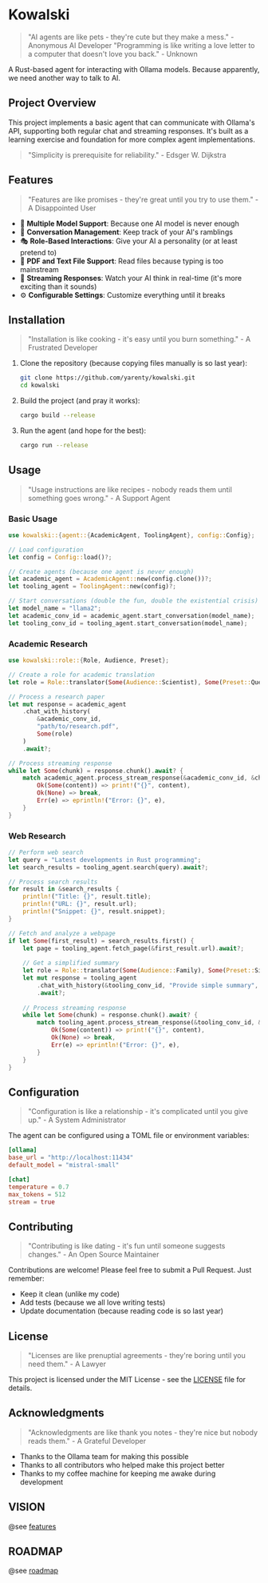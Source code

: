 # Kowalski

> "AI agents are like pets - they're cute but they make a mess." - Anonymous AI Developer
> "Programming is like writing a love letter to a computer that doesn't love you back." - Unknown

A Rust-based agent for interacting with Ollama models. Because apparently, we need another way to talk to AI.

## Project Overview

This project implements a basic agent that can communicate with Ollama's API, supporting both regular chat and streaming responses. It's built as a learning exercise and foundation for more complex agent implementations.

> "Simplicity is prerequisite for reliability." - Edsger W. Dijkstra

## Features

> "Features are like promises - they're great until you try to use them." - A Disappointed User

- 🤖 **Multiple Model Support**: Because one AI model is never enough
- 💬 **Conversation Management**: Keep track of your AI's ramblings
- 🎭 **Role-Based Interactions**: Give your AI a personality (or at least pretend to)
- 📝 **PDF and Text File Support**: Read files because typing is too mainstream
- 🔄 **Streaming Responses**: Watch your AI think in real-time (it's more exciting than it sounds)
- ⚙️ **Configurable Settings**: Customize everything until it breaks

## Installation

> "Installation is like cooking - it's easy until you burn something." - A Frustrated Developer

1. Clone the repository (because copying files manually is so last year):
   ```bash
   git clone https://github.com/yarenty/kowalski.git
   cd kowalski
   ```

2. Build the project (and pray it works):
   ```bash
   cargo build --release
   ```

3. Run the agent (and hope for the best):
   ```bash
   cargo run --release
   ```

## Usage

> "Usage instructions are like recipes - nobody reads them until something goes wrong." - A Support Agent

### Basic Usage

```rust
use kowalski::{agent::{AcademicAgent, ToolingAgent}, config::Config};

// Load configuration
let config = Config::load()?;

// Create agents (because one agent is never enough)
let academic_agent = AcademicAgent::new(config.clone())?;
let tooling_agent = ToolingAgent::new(config)?;

// Start conversations (double the fun, double the existential crisis)
let model_name = "llama2";
let academic_conv_id = academic_agent.start_conversation(model_name);
let tooling_conv_id = tooling_agent.start_conversation(model_name);
```

### Academic Research

```rust
use kowalski::role::{Role, Audience, Preset};

// Create a role for academic translation
let role = Role::translator(Some(Audience::Scientist), Some(Preset::Questions));

// Process a research paper
let mut response = academic_agent
    .chat_with_history(
        &academic_conv_id,
        "path/to/research.pdf",
        Some(role)
    )
    .await?;

// Process streaming response
while let Some(chunk) = response.chunk().await? {
    match academic_agent.process_stream_response(&academic_conv_id, &chunk).await {
        Ok(Some(content)) => print!("{}", content),
        Ok(None) => break,
        Err(e) => eprintln!("Error: {}", e),
    }
}
```

### Web Research

```rust
// Perform web search
let query = "Latest developments in Rust programming";
let search_results = tooling_agent.search(query).await?;

// Process search results
for result in &search_results {
    println!("Title: {}", result.title);
    println!("URL: {}", result.url);
    println!("Snippet: {}", result.snippet);
}

// Fetch and analyze a webpage
if let Some(first_result) = search_results.first() {
    let page = tooling_agent.fetch_page(&first_result.url).await?;
    
    // Get a simplified summary
    let role = Role::translator(Some(Audience::Family), Some(Preset::Simplify));
    let mut response = tooling_agent
        .chat_with_history(&tooling_conv_id, "Provide simple summary", Some(role))
        .await?;
        
    // Process streaming response
    while let Some(chunk) = response.chunk().await? {
        match tooling_agent.process_stream_response(&tooling_conv_id, &chunk).await {
            Ok(Some(content)) => print!("{}", content),
            Ok(None) => break,
            Err(e) => eprintln!("Error: {}", e),
        }
    }
}
```

## Configuration

> "Configuration is like a relationship - it's complicated until you give up." - A System Administrator

The agent can be configured using a TOML file or environment variables:

```toml
[ollama]
base_url = "http://localhost:11434"
default_model = "mistral-small"

[chat]
temperature = 0.7
max_tokens = 512
stream = true
```

## Contributing

> "Contributing is like dating - it's fun until someone suggests changes." - An Open Source Maintainer

Contributions are welcome! Please feel free to submit a Pull Request. Just remember:
- Keep it clean (unlike my code)
- Add tests (because we all love writing tests)
- Update documentation (because reading code is so last year)

## License

> "Licenses are like prenuptial agreements - they're boring until you need them." - A Lawyer

This project is licensed under the MIT License - see the [LICENSE](LICENSE) file for details.

## Acknowledgments

> "Acknowledgments are like thank you notes - they're nice but nobody reads them." - A Grateful Developer

- Thanks to the Ollama team for making this possible
- Thanks to all contributors who helped make this project better
- Thanks to my coffee machine for keeping me awake during development 

## VISION

@see [features](FEATURES.md)

## ROADMAP

@see [roadmap](ROADMAP.md)
